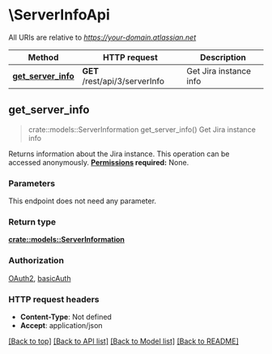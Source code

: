 # \ServerInfoApi

All URIs are relative to *https://your-domain.atlassian.net*

Method | HTTP request | Description
------------- | ------------- | -------------
[**get_server_info**](ServerInfoApi.md#get_server_info) | **GET** /rest/api/3/serverInfo | Get Jira instance info



## get_server_info

> crate::models::ServerInformation get_server_info()
Get Jira instance info

Returns information about the Jira instance.  This operation can be accessed anonymously.  **[Permissions](#permissions) required:** None.

### Parameters

This endpoint does not need any parameter.

### Return type

[**crate::models::ServerInformation**](ServerInformation.md)

### Authorization

[OAuth2](../README.md#OAuth2), [basicAuth](../README.md#basicAuth)

### HTTP request headers

- **Content-Type**: Not defined
- **Accept**: application/json

[[Back to top]](#) [[Back to API list]](../README.md#documentation-for-api-endpoints) [[Back to Model list]](../README.md#documentation-for-models) [[Back to README]](../README.md)

